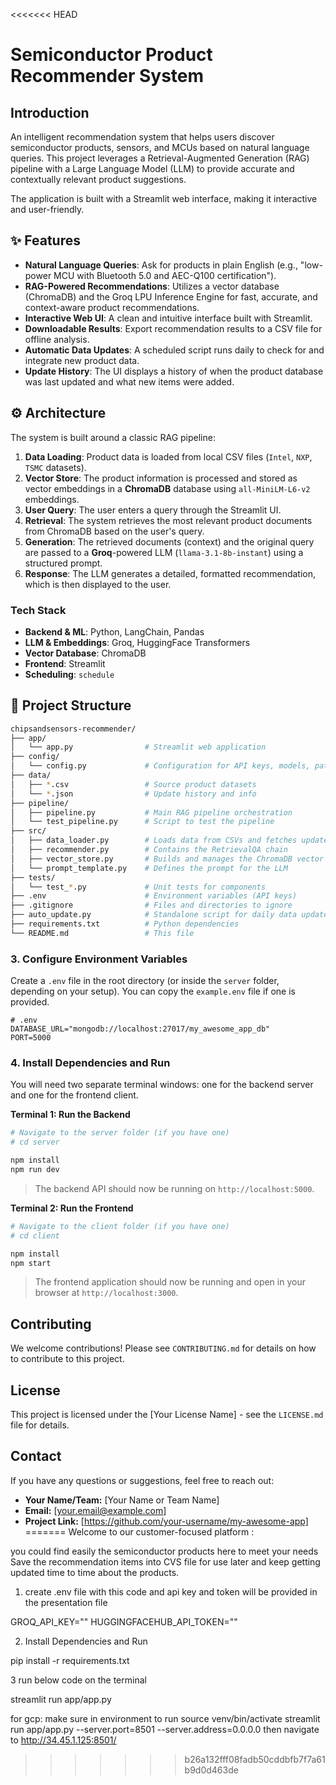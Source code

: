 <<<<<<< HEAD
 # Semiconductor Product Recommender System

 ## Introduction

An intelligent recommendation system that helps users discover semiconductor products, sensors, and MCUs based on natural language queries. This project leverages a Retrieval-Augmented Generation (RAG) pipeline with a Large Language Model (LLM) to provide accurate and contextually relevant product suggestions.

The application is built with a Streamlit web interface, making it interactive and user-friendly.

 <!-- It's a good idea to add a screenshot of your app here! -->

## ✨ Features

- **Natural Language Queries**: Ask for products in plain English (e.g., "low-power MCU with Bluetooth 5.0 and AEC-Q100 certification").
- **RAG-Powered Recommendations**: Utilizes a vector database (ChromaDB) and the Groq LPU Inference Engine for fast, accurate, and context-aware product recommendations.
- **Interactive Web UI**: A clean and intuitive interface built with Streamlit.
- **Downloadable Results**: Export recommendation results to a CSV file for offline analysis.
- **Automatic Data Updates**: A scheduled script runs daily to check for and integrate new product data.
- **Update History**: The UI displays a history of when the product database was last updated and what new items were added.

## ⚙️ Architecture

The system is built around a classic RAG pipeline:

1.  **Data Loading**: Product data is loaded from local CSV files (`Intel`, `NXP`, `TSMC` datasets).
2.  **Vector Store**: The product information is processed and stored as vector embeddings in a **ChromaDB** database using `all-MiniLM-L6-v2` embeddings.
3.  **User Query**: The user enters a query through the Streamlit UI.
4.  **Retrieval**: The system retrieves the most relevant product documents from ChromaDB based on the user's query.
5.  **Generation**: The retrieved documents (context) and the original query are passed to a **Groq**-powered LLM (`llama-3.1-8b-instant`) using a structured prompt.
6.  **Response**: The LLM generates a detailed, formatted recommendation, which is then displayed to the user.

### Tech Stack

- **Backend & ML**: Python, LangChain, Pandas
- **LLM & Embeddings**: Groq, HuggingFace Transformers
- **Vector Database**: ChromaDB
- **Frontend**: Streamlit
- **Scheduling**: `schedule`

## 📂 Project Structure

```bash
chipsandsensors-recommender/
├── app/
│   └── app.py                # Streamlit web application
├── config/
│   └── config.py             # Configuration for API keys, models, paths
├── data/
│   ├── *.csv                 # Source product datasets
│   └── *.json                # Update history and info
├── pipeline/
│   ├── pipeline.py           # Main RAG pipeline orchestration
│   └── test_pipeline.py      # Script to test the pipeline
├── src/
│   ├── data_loader.py        # Loads data from CSVs and fetches updates
│   ├── recommender.py        # Contains the RetrievalQA chain
│   ├── vector_store.py       # Builds and manages the ChromaDB vector store
│   └── prompt_template.py    # Defines the prompt for the LLM
├── tests/
│   └── test_*.py             # Unit tests for components
├── .env                      # Environment variables (API keys)
├── .gitignore                # Files and directories to ignore
├── auto_update.py            # Standalone script for daily data updates
├── requirements.txt          # Python dependencies
└── README.md                 # This file
```

### 3. Configure Environment Variables

Create a `.env` file in the root directory (or inside the `server` folder, depending on your setup). You can copy the `example.env` file if one is provided.

```
# .env
DATABASE_URL="mongodb://localhost:27017/my_awesome_app_db"
PORT=5000
```

### 4. Install Dependencies and Run

You will need two separate terminal windows: one for the backend server and one for the frontend client.

**Terminal 1: Run the Backend**
```bash
# Navigate to the server folder (if you have one)
# cd server

npm install
npm run dev
```
> The backend API should now be running on `http://localhost:5000`.

**Terminal 2: Run the Frontend**
```bash
# Navigate to the client folder (if you have one)
# cd client

npm install
npm start
```
> The frontend application should now be running and open in your browser at `http://localhost:3000`.

## Contributing

 We welcome contributions! Please see `CONTRIBUTING.md` for details on how to contribute to this project.

 ## License

 This project is licensed under the [Your License Name] - see the `LICENSE.md` file for details.

 ## Contact

 If you have any questions or suggestions, feel free to reach out:
 *   **Your Name/Team:** [Your Name or Team Name]
 *   **Email:** [your.email@example.com]
 *   **Project Link:** [https://github.com/your-username/my-awesome-app]
=======
Welcome to our customer-focused platform : 

you could find easily the semiconductor products here to meet your needs
Save the recommendation items into CVS file for use later and keep getting updated time to time about the products.

1. create .env file with this code and api key and token will be provided in the presentation file

GROQ_API_KEY=""
HUGGINGFACEHUB_API_TOKEN=""

2. Install Dependencies and Run

pip install -r requirements.txt

3 run below code on the terminal

streamlit run app/app.py


for gcp: make sure in environment to run 
source venv/bin/activate
streamlit run app/app.py --server.port=8501 --server.address=0.0.0.0
then navigate to http://34.45.1.125:8501/
>>>>>>> b26a132fff08fadb50cddbfb7f7a61b9d0d463de
